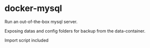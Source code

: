 docker-mysql
============

Run an out-of-the-box mysql server.

Exposing datas and config folders for backup from the data-container.

Import script included